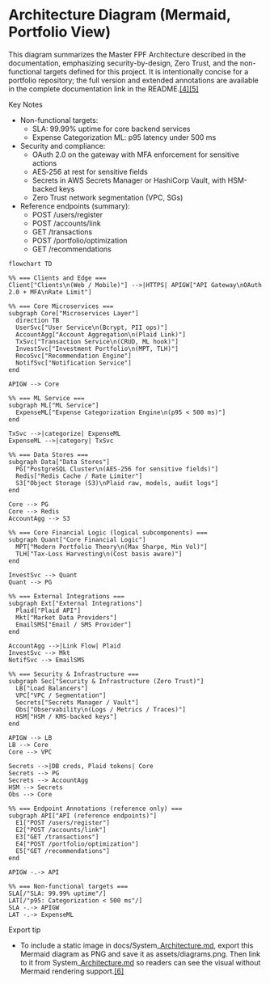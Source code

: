 # Architecture Diagram (Mermaid, Portfolio View)

This diagram summarizes the Master FPF Architecture described in the documentation, emphasizing security-by-design, Zero Trust, and the non-functional targets defined for this project. It is intentionally concise for a portfolio repository; the full version and extended annotations are available in the complete documentation link in the README.[[4]](https://www.notion.so/Multi-Layer-Prompt-Structure-ZeTheta-Inter-279a56ae581780feba1aeea55bbace5b?pvs=21)[[5]](https://www.notion.so/Breakdown-Structure-Task-279a56ae5817809fb32ac99177639cc1?pvs=21)

Key Notes

- Non-functional targets:
    - SLA: 99.99% uptime for core backend services
    - Expense Categorization ML: p95 latency under 500 ms
- Security and compliance:
    - OAuth 2.0 on the gateway with MFA enforcement for sensitive actions
    - AES‑256 at rest for sensitive fields
    - Secrets in AWS Secrets Manager or HashiCorp Vault, with HSM-backed keys
    - Zero Trust network segmentation (VPC, SGs)
- Reference endpoints (summary):
    - POST /users/register
    - POST /accounts/link
    - GET /transactions
    - POST /portfolio/optimization
    - GET /recommendations

```mermaid
flowchart TD

%% === Clients and Edge ===
Client["Clients\n(Web / Mobile)"] -->|HTTPS| APIGW["API Gateway\nOAuth 2.0 + MFA\nRate Limit"]

%% === Core Microservices ===
subgraph Core["Microservices Layer"]
  direction TB
  UserSvc["User Service\n(Bcrypt, PII ops)"]
  AccountAgg["Account Aggregation\n(Plaid Link)"]
  TxSvc["Transaction Service\n(CRUD, ML hook)"]
  InvestSvc["Investment Portfolio\n(MPT, TLH)"]
  RecoSvc["Recommendation Engine"]
  NotifSvc["Notification Service"]
end

APIGW --> Core

%% === ML Service ===
subgraph ML["ML Service"]
  ExpenseML["Expense Categorization Engine\n(p95 < 500 ms)"]
end

TxSvc -->|categorize| ExpenseML
ExpenseML -->|category| TxSvc

%% === Data Stores ===
subgraph Data["Data Stores"]
  PG["PostgreSQL Cluster\n(AES-256 for sensitive fields)"]
  Redis["Redis Cache / Rate Limiter"]
  S3["Object Storage (S3)\nPlaid raw, models, audit logs"]
end

Core --> PG
Core --> Redis
AccountAgg --> S3

%% === Core Financial Logic (logical subcomponents) ===
subgraph Quant["Core Financial Logic"]
  MPT["Modern Portfolio Theory\n(Max Sharpe, Min Vol)"]
  TLH["Tax-Loss Harvesting\n(Cost basis aware)"]
end

InvestSvc --> Quant
Quant --> PG

%% === External Integrations ===
subgraph Ext["External Integrations"]
  Plaid["Plaid API"]
  Mkt["Market Data Providers"]
  EmailSMS["Email / SMS Provider"]
end

AccountAgg -->|Link Flow| Plaid
InvestSvc --> Mkt
NotifSvc --> EmailSMS

%% === Security & Infrastructure ===
subgraph Sec["Security & Infrastructure (Zero Trust)"]
  LB["Load Balancers"]
  VPC["VPC / Segmentation"]
  Secrets["Secrets Manager / Vault"]
  Obs["Observability\n(Logs / Metrics / Traces)"]
  HSM["HSM / KMS-backed keys"]
end

APIGW --> LB
LB --> Core
Core --> VPC

Secrets -->|DB creds, Plaid tokens| Core
Secrets --> PG
Secrets --> AccountAgg
HSM --> Secrets
Obs --> Core

%% === Endpoint Annotations (reference only) ===
subgraph API["API (reference endpoints)"]
  E1["POST /users/register"]
  E2["POST /accounts/link"]
  E3["GET /transactions"]
  E4["POST /portfolio/optimization"]
  E5["GET /recommendations"]
end

APIGW -.-> API

%% === Non-functional targets ===
SLA[/"SLA: 99.99% uptime"/]
LAT[/"p95: Categorization < 500 ms"/]
SLA -.-> APIGW
LAT -.-> ExpenseML
```

Export tip

- To include a static image in docs/System_[Architecture.md](http://Architecture.md), export this Mermaid diagram as PNG and save it as assets/diagrams.png. Then link to it from System_[Architecture.md](http://Architecture.md) so readers can see the visual without Mermaid rendering support.[[6]](https://raw.githubusercontent.com/alearisteguieta/Prompt-Engineering-FinTech-FPF/main/docs/System_Architecture.md)

